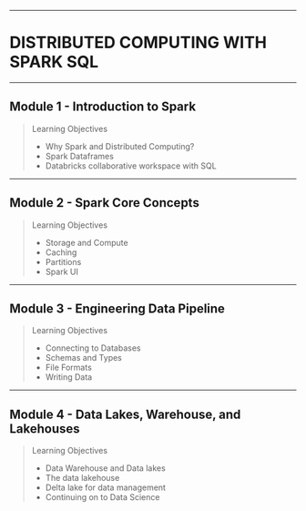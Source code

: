 -----------
# DISTRIBUTED COMPUTING WITH SPARK SQL
-----------
## Module 1 - Introduction to Spark
> Learning Objectives
> * Why Spark and Distributed Computing?
> * Spark Dataframes
> * Databricks collaborative workspace with SQL

-----------
## Module 2 - Spark Core Concepts
> Learning Objectives
> * Storage and Compute
> * Caching
> * Partitions
> * Spark UI

 
-----------
## Module 3 - Engineering Data Pipeline
> Learning Objectives
> * Connecting to Databases
> * Schemas and Types
> * File Formats
> * Writing Data

-----------
## Module 4 - Data Lakes, Warehouse, and Lakehouses
> Learning Objectives
> * Data Warehouse and Data lakes
> * The data lakehouse
> * Delta lake for data management
> * Continuing on to Data Science
